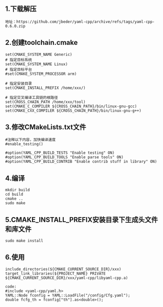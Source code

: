 ## 1.下载解压
    地址：https://github.com/jbeder/yaml-cpp/archive/refs/tags/yaml-cpp-0.6.0.zip
## 2.创建toolchain.cmake

    set(CMAKE_SYSTEM_NAME Generic)  
    # 指定目标系统
    set(CMAKE_SYSTEM_NAME Linux)
    # 指定目标平台
    #set(CMAKE_SYSTEM_PROCESSOR arm)

    # 指定安装目录
    set(CMAKE_INSTALL_PREFIX /home/xxx/)

    # 指定交叉编译工具链的根路径
    set(CROSS_CHAIN_PATH /home/xxx/tool)
    set(CMAKE_C_COMPILER ${CROSS_CHAIN_PATH}/bin/linux-gnu-gcc)
    set(CMAKE_CXX_COMPILER ${CROSS_CHAIN_PATH}/bin/linux-gnu-g++)

## 3.修改CMakeLists.txt文件

    #注释以下内容，加快编译速度
    #enable_testing()

    #option(YAML_CPP_BUILD_TESTS "Enable testing" ON)
    #option(YAML_CPP_BUILD_TOOLS "Enable parse tools" ON)
    #option(YAML_CPP_BUILD_CONTRIB "Enable contrib stuff in library" ON)

## 4.编译

    mkdir build
    cd build
    cmake ..
    sudo make
    

## 5.CMAKE_INSTALL_PREFIX安装目录下生成头文件和库文件
    sudo make install
## 6.使用

    include_directories(${CMAKE_CURRENT_SOURCE_DIR}/xxx)
    target_link_libraries(${PROJECT_NAME} PRIVATE ${CMAKE_CURRENT_SOURCE_DIR}/xxx/yaml-cpp/libyaml-cpp.a)

    code:
    #include <yaml-cpp/yaml.h>
    YAML::Node fconfig = YAML::LoadFile("/config/Cfg.yaml");
    double fcfg_th = fconfig["th"].as<double>();

